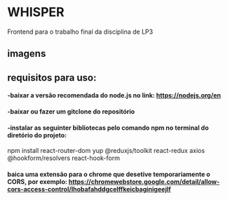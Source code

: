 # WHISPER

Frontend para o trabalho final da disciplina de LP3

## imagens

## requisitos para uso:

#### -baixar a versão recomendada do node.js no link: https://nodejs.org/en
#### -baixar ou fazer um gitclone do repositório
#### -instalar as seguinter bibliotecas pelo comando npm no terminal do diretório do projeto:
npm install react-router-dom yup @reduxjs/toolkit react-redux axios @hookform/resolvers react-hook-form

#### baica uma extensão para o chrome que desetive temporariamente o CORS, por exemplo: https://chromewebstore.google.com/detail/allow-cors-access-control/lhobafahddgcelffkeicbaginigeejlf
